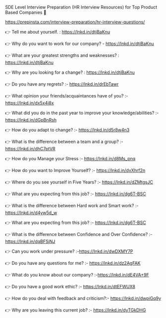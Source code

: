 SDE Level Interview Preparation (HR Interview Resources) for Top Product Based Companies 🙌

https://prepinsta.com/interview-preparation/hr-interview-questions/


👉 Tell me about yourself. : https://lnkd.in/dtjBaKnu

👉 Why do you want to work for our company? - https://lnkd.in/dtjBaKnu

👉 What are your greatest strengths and weaknesses? : https://lnkd.in/dtjBaKnu

👉 Why are you looking for a change? : https://lnkd.in/dtjBaKnu

👉 Do you have any regrets? :- https://lnkd.in/drEbTawr

👉 What opinion your friends/acquaintances have of you? :- https://lnkd.in/dx5x4i8x

👉 What did you do in the past year to improve your knowledge/abilities? :- https://lnkd.in/dGpBnRsh

👉 How do you adapt to change? :- https://lnkd.in/d5r8w4n3

👉 What is the difference between a team and a group? :- https://lnkd.in/dhC7ptVR

👉 How do you Manage your Stress :- https://lnkd.in/d8Ms_pnq

👉 How do you want to Improve Yourself? :- https://lnkd.in/dvXhrf2n

👉 Where do you see yourself in Five Years? :- https://lnkd.in/dZMtgsJC

👉 What are you expecting from this job? :- https://lnkd.in/dg6T-BSC

👉 What is the difference between Hard work and Smart work? :-https://lnkd.in/d4yw5d_w

👉 What are you expecting from this job? :- https://lnkd.in/dg6T-BSC

👉 What is the difference between Confidence and Over Confidence? :- https://lnkd.in/dqBFSjNJ

👉 Can you work under pressure? :-https://Inkd.in/dwDXMY7P

👉 Do you have any questions for me? :- https://lnkd.in/dz2AgFAK

👉 What do you know about our company? :-https://lnkd.in/dE4VA+9F

👉 Do you have a good work ethic? :- https://lnkd.in/dtEFWUX8

👉 How do you deal with feedback and criticism?:- https://lnkd.in/dwpiGq9y

👉 Why are you leaving this current job? :- https://lnkd.in/dyTGkDHG
